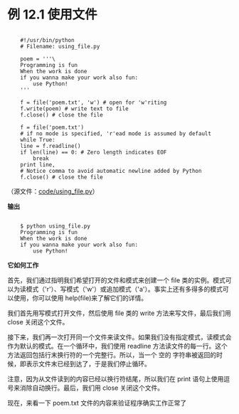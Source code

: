 # 例 12.1 使用文件

```

    #!/usr/bin/python
    # Filename: using_file.py
    
    poem = '''\
    Programming is fun
    When the work is done
    if you wanna make your work also fun:
        use Python!
    '''
    
    f = file('poem.txt', 'w') # open for 'w'riting
    f.write(poem) # write text to file
    f.close() # close the file
    
    f = file('poem.txt')
    # if no mode is specified, 'r'ead mode is assumed by default
    while True:
    line = f.readline()
    if len(line) == 0: # Zero length indicates EOF
        break
    print line,
    # Notice comma to avoid automatic newline added by Python
    f.close() # close the file

```


（源文件：[code/using_file.py](http://woodpecker.org.cn/abyteofpython_cn/chinese/code/using_file.py)）

**输出**

```

    $ python using_file.py
    Programming is fun
    When the work is done
    if you wanna make your work also fun:
        use Python!

```

**它如何工作**

首先，我们通过指明我们希望打开的文件和模式来创建一个 file 类的实例。模式可以为读模式（'r'）、写模式（'w'）或追加模式（'a'）。事实上还有多得多的模式可以使用，你可以使用 help(file)来了解它们的详情。

我们首先用写模式打开文件，然后使用 file 类的 write 方法来写文件，最后我们用 close 关闭这个文件。

接下来，我们再一次打开同一个文件来读文件。如果我们没有指定模式，读模式会作为默认的模式。在一个循环中，我们使用 readline 方法读文件的每一行。这个方法返回包括行末换行符的一个完整行。所以，当一个 空的 字符串被返回的时候，即表示文件末已经到达了，于是我们停止循环。

注意，因为从文件读到的内容已经以换行符结尾，所以我们在 print 语句上使用逗号来消除自动换行。最后，我们用 close 关闭这个文件。

现在，来看一下 poem.txt 文件的内容来验证程序确实工作正常了

